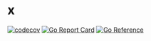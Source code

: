 # x

[![codecov](https://codecov.io/gh/xoctopus/genx/graph/badge.svg?token=ce0vyC0ipT)](https://codecov.io/gh/xoctopus/genx)
[![Go Report Card](https://goreportcard.com/badge/github.com/xoctopus/genx)](https://goreportcard.com/report/github.com/xoctopus/genx)
[![Go Reference](https://pkg.go.dev/badge/github.com/xoctopus/genx.svg)](https://pkg.go.dev/github.com/xoctopus/genx)